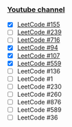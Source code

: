 ### [Youtube channel](https://www.youtube.com/channel/UCW4ixpFivk6eJl8b5bFOLkg/videos)

- [x] [LeetCode #155](https://leetcode.com/problems/min-stack/description/#_=_)
- [ ] [LeetCode #239](https://leetcode.com/problems/sliding-window-maximum/description/)
- [ ] [LeetCode #716](https://leetcode.com/articles/max-stack/)
- [x] [LeetCode #94](https://leetcode.com/problems/binary-tree-inorder-traversal/description/) 
- [x] [LeetCode #107](https://leetcode.com/problems/binary-tree-level-order-traversal-ii/description/) 
- [x] [LeetCode #559](https://leetcode.com/problems/maximum-depth-of-n-ary-tree/description/)
- [ ] LeetCode #136
- [ ] LeetCode #1
- [ ] LeetCode #230
- [ ] LeetCode #260
- [ ] LeetCode #876
- [ ] LeetCode #589
- [ ] LeetCode #36 
